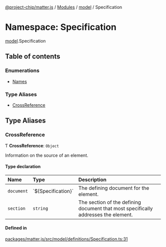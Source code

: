 [@project-chip/matter.js](../README.md) / [Modules](../modules.md) / [model](model.md) / Specification

# Namespace: Specification

[model](model.md).Specification

## Table of contents

### Enumerations

- [Names](../enums/model.Specification.Names.md)

### Type Aliases

- [CrossReference](model.Specification.md#crossreference)

## Type Aliases

### CrossReference

Ƭ **CrossReference**: `Object`

Information on the source of an element.

#### Type declaration

| Name | Type | Description |
| :------ | :------ | :------ |
| `document` | \`$\{Specification}\` | The defining document for the element. |
| `section` | `string` | The section of the defining document that most specifically addresses the element. |

#### Defined in

[packages/matter.js/src/model/definitions/Specification.ts:31](https://github.com/project-chip/matter.js/blob/904d0c9b952b91f28a21803759c5e5c66ee4d272/packages/matter.js/src/model/definitions/Specification.ts#L31)
